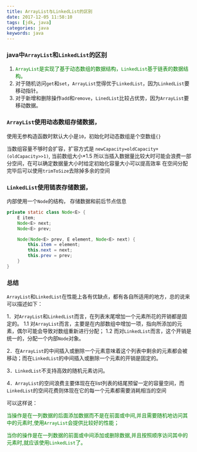 ```yaml
---
title: ArrayList与LinkedList的区别
date: 2017-12-05 11:58:10
tags: [jdk, java]
categories: java
keywords: java
---
```

### java中`ArrayList`和`LinkedList`的区别

1. <font style="color:green">`ArrayList`是实现了基于动态数组的数据结构，`LinkedList`基于链表的数据结构。</font>
1. 对于随机访问`get`和`set`，`ArrayList`觉得优于`LinkedList`，因为`LinkedList`要移动指针。
1. 对于新增和删除操作`add`和`remove`，`LinedList`比较占优势，因为`ArrayList`要移动数据。

### `ArrayList`使用动态数组存储数据，

使用无参构造函数时默认大小是`10`，初始化时动态数组是个空数组`{}`

当数组容量不够时会扩容，扩容方式是 `newCapacity=oldCapacity+(oldCapacity>>1)`, 当前数组大小*1.5
所以当插入数据量比较大时可能会浪费一部分空间，在可以确定数据量大小时给定初始化容量大小可以提高效率
在空间分配完毕后可以使用`trimToSize`去除掉多余的空间

### `LinkedList`使用链表存储数据，

内部使用一个`Node`的结构， 存储数据和前后节点信息

```java
private static class Node<E> {
    E item;
    Node<E> next;
    Node<E> prev;

    Node(Node<E> prev, E element, Node<E> next) {
        this.item = element;
        this.next = next;
        this.prev = prev;
    }
}
```

### 总结 

`ArrayList`和`LinkedList`在性能上各有优缺点，都有各自所适用的地方，总的说来可以描述如下： 

1．对`ArrayList`和`LinkedList`而言，在列表末尾增加一个元素所花的开销都是固定的。
  1.1 对`ArrayList`而言，主要是在内部数组中增加一项，指向所添加的元素，偶尔可能会导致对数组重新进行分配；
  1.2 而对`LinkedList`而言，这个开销是统一的，分配一个内部`Node`对象。

2．在`ArrayList`的中间插入或删除一个元素意味着这个列表中剩余的元素都会被移动；而在`LinkedList`的中间插入或删除一个元素的开销是固定的。

3．`LinkedList`不支持高效的随机元素访问。

4．`ArrayList`的空间浪费主要体现在在list列表的结尾预留一定的容量空间，而`LinkedList`的空间花费则体现在它的每一个元素都需要消耗相当的空间

可以这样说：

<font style="color:green">当操作是在一列数据的后面添加数据而不是在前面或中间,并且需要随机地访问其中的元素时,使用`ArrayList`会提供比较好的性能；</font><br/>

<font style="color:green">当你的操作是在一列数据的前面或中间添加或删除数据,并且按照顺序访问其中的元素时,就应该使用`LinkedList`了。</font>
